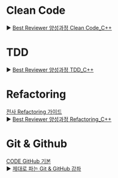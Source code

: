 # Clean Code
▶ [Best Reviewer 양성과정 Clean Code_C++](https://out.lndhub.samsung.com/lndhub/learning/classDetailPage?classId=AYVbNLM0AOBgAdYh#overview)

# TDD
▶ [Best Reviewer 양성과정 TDD_C++](https://out.lndhub.samsung.com/lndhub/learning/classDetailPage?classId=AYVbOqukArVgAdYh#overview)

# Refactoring
[전사 Refactoring 가이드](https://github.sec.samsung.net/pages/SAR/RefactoringGuide/)  
▶ [Best Reviewer 양성과정 Refactoring_C++](https://out.lndhub.samsung.com/lndhub/learning/classDetailPage?classId=AYVbQPPEBPNgAdYh#overview)

# Git & Github
[CODE GitHub 기본](https://out.lndhub.samsung.com/lndhub/learning/classDetailPage?classId=AYI0IZfUa5FgAtTN#overview)  
▶ [제대로 파는 Git & GitHub 강좌](https://out.lndhub.samsung.com/lndhub/learning/classDetailPage?classId=AYFrhIcUt1ZgBtn6#overview)
